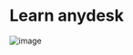 # Learn anydesk

![image](https://github.com/sahilrajput03/sahilrajput03/assets/31458531/b9619dc9-c95e-4bfc-836f-94e3774a6a2e)
